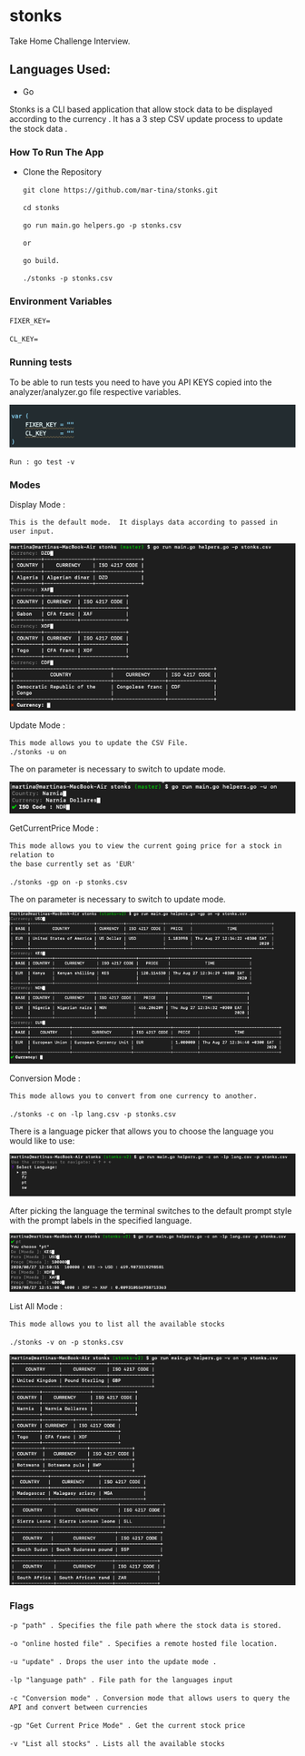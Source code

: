 # stonks

Take Home Challenge Interview.

## Languages Used:

- Go

Stonks is a CLI based application that allow stock data to be displayed according to the currency . It has a 3
step CSV update process to update the stock data .

### How To Run The App

- Clone the Repository

  `git clone https://github.com/mar-tina/stonks.git`

  `cd stonks`

  `go run main.go helpers.go -p stonks.csv`

  `or`

  `go build.`

  `./stonks -p stonks.csv`

### Environment Variables

    FIXER_KEY=

    CL_KEY=

### Running tests

To be able to run tests you need to have you API KEYS copied into the analyzer/analyzer.go file
respective variables.

![Keys ](https://github.com/mar-tina/stonks/blob/stonks-v2/keys.png)

    Run : go test -v

### Modes

Display Mode :

    This is the default mode.  It displays data according to passed in user input.

![Default Mode](https://github.com/mar-tina/stonks/blob/master/defaultmode.png)

Update Mode :

    This mode allows you to update the CSV File.
    ./stonks -u on

The on parameter is necessary to switch to update mode.

![Update Mode](https://github.com/mar-tina/stonks/blob/master/updatemode.png)

GetCurrentPrice Mode :

    This mode allows you to view the current going price for a stock in relation to
    the base currently set as 'EUR'

    ./stonks -gp on -p stonks.csv

The on parameter is necessary to switch to update mode.

![GetCurrenPriceMode](https://github.com/mar-tina/stonks/blob/stonks-v2/gp.png)

Conversion Mode :

    This mode allows you to convert from one currency to another.

    ./stonks -c on -lp lang.csv -p stonks.csv

There is a language picker that allows you to choose the language you would like to use:

![LanguagePrompt](https://github.com/mar-tina/stonks/blob/stonks-v2/langpicker.png)

After picking the language the terminal switches to the default prompt style with the prompt labels in
the specified language.

![ConversionMode](https://github.com/mar-tina/stonks/blob/stonks-v2/convert.png)

List All Mode :

    This mode allows you to list all the available stocks

    ./stonks -v on -p stonks.csv

![ListAllMode](https://github.com/mar-tina/stonks/blob/stonks-v2/all.png)

### Flags

    -p "path" . Specifies the file path where the stock data is stored.

    -o "online hosted file" . Specifies a remote hosted file location.

    -u "update" . Drops the user into the update mode .

    -lp "language path" . File path for the languages input

    -c "Conversion mode" . Conversion mode that allows users to query the API and convert between currencies

    -gp "Get Current Price Mode" . Get the current stock price

    -v "List all stocks" . Lists all the available stocks
